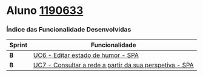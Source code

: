 **Aluno [1190633](./)**
========================

### Índice das Funcionalidade Desenvolvidas ###

| Sprint  | Funcionalidade                                                                                                                                                                      |
|---------|-------------------------------------------------------------------------------------------------------------------------------------------------------------------------------------|
|  **B**  | [UC6 - Editar estado de humor - SPA](UC6-SPA/ProcessoEngenhariaFuncionalidade.md)                                                                                                   |
|  **B**  | [UC7 - Consultar a rede a partir da sua perspetiva - SPA](UC7-SPA/ProcessoEngenhariaFuncionalidade.md)                                                                              |
